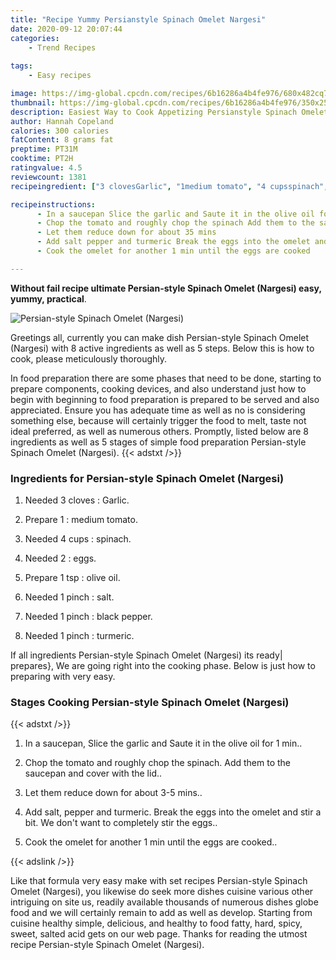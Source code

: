 ```yaml
---
title: "Recipe Yummy Persianstyle Spinach Omelet Nargesi"
date: 2020-09-12 20:07:44
categories:
    - Trend Recipes
    
tags:
    - Easy recipes

image: https://img-global.cpcdn.com/recipes/6b16286a4b4fe976/680x482cq70/persian-style-spinach-omelet-nargesi-recipe-main-photo.jpg
thumbnail: https://img-global.cpcdn.com/recipes/6b16286a4b4fe976/350x250cq70/persian-style-spinach-omelet-nargesi-recipe-main-photo.jpg
description: Easiest Way to Cook Appetizing Persianstyle Spinach Omelet Nargesi with 8 ingredients and 5 stages of easy cooking.
author: Hannah Copeland
calories: 300 calories
fatContent: 8 grams fat
preptime: PT31M
cooktime: PT2H
ratingvalue: 4.5
reviewcount: 1381
recipeingredient: ["3 clovesGarlic", "1medium tomato", "4 cupsspinach", "2eggs", "1 tspolive oil", "1 pinchsalt", "1 pinchblack pepper", "1 pinchturmeric"]

recipeinstructions: 
      - In a saucepan Slice the garlic and Saute it in the olive oil for 1 min 
      - Chop the tomato and roughly chop the spinach Add them to the saucepan and cover with the lid 
      - Let them reduce down for about 35 mins 
      - Add salt pepper and turmeric Break the eggs into the omelet and stir a bit We dont want to completely stir the eggs 
      - Cook the omelet for another 1 min until the eggs are cooked

---
```




**Without fail recipe ultimate Persian-style Spinach Omelet (Nargesi) easy, yummy, practical**. 


![Persian-style Spinach Omelet (Nargesi)](https://img-global.cpcdn.com/recipes/6b16286a4b4fe976/680x482cq70/persian-style-spinach-omelet-nargesi-recipe-main-photo.jpg "Persian-style Spinach Omelet (Nargesi)")




Greetings all, currently you can make dish Persian-style Spinach Omelet (Nargesi) with 8 active ingredients as well as 5 steps. Below this is how to cook, please meticulously thoroughly.

In food preparation there are some phases that need to be done, starting to prepare components, cooking devices, and also understand just how to begin with beginning to food preparation is prepared to be served and also appreciated. Ensure you has adequate time as well as no is considering something else, because will certainly trigger the food to melt, taste not ideal preferred, as well as numerous others. Promptly, listed below are 8 ingredients as well as 5 stages of simple food preparation Persian-style Spinach Omelet (Nargesi).
{{< adstxt />}}

### Ingredients for Persian-style Spinach Omelet (Nargesi)


1. Needed 3 cloves : Garlic.

1. Prepare 1 : medium tomato.

1. Needed 4 cups : spinach.

1. Needed 2 : eggs.

1. Prepare 1 tsp : olive oil.

1. Needed 1 pinch : salt.

1. Needed 1 pinch : black pepper.

1. Needed 1 pinch : turmeric.



If all ingredients Persian-style Spinach Omelet (Nargesi) its ready| prepares}, We are going right into the cooking phase. Below is just how to preparing with very easy.

### Stages Cooking Persian-style Spinach Omelet (Nargesi)

{{< adstxt />}}


1. In a saucepan, Slice the garlic and Saute it in the olive oil for 1 min..



1. Chop the tomato and roughly chop the spinach. Add them to the saucepan and cover with the lid..



1. Let them reduce down for about 3-5 mins..



1. Add salt, pepper and turmeric. Break the eggs into the omelet and stir a bit. We don&#39;t want to completely stir the eggs..



1. Cook the omelet for another 1 min until the eggs are cooked..





{{< adslink />}}

Like that formula very easy make with set recipes Persian-style Spinach Omelet (Nargesi), you likewise do seek more dishes cuisine various other intriguing on site us, readily available thousands of numerous dishes globe food and we will certainly remain to add as well as develop. Starting from cuisine healthy simple, delicious, and healthy to food fatty, hard, spicy, sweet, salted acid gets on our web page. Thanks for reading the utmost recipe Persian-style Spinach Omelet (Nargesi).
